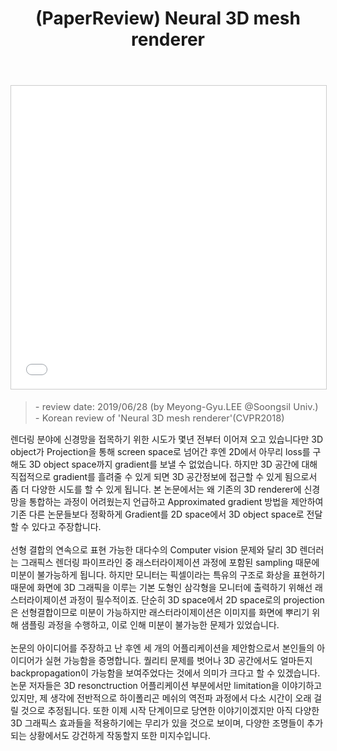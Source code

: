 ﻿---
layout: post
title: (PaperReview) Neural 3D mesh renderer
tags: [PaperReview, ML, DL, CV, Differentiable Renderer, 3D Rendering, 3D Reconstruction]
categories: [MLDLStudy]
comments: true
sitemap: true
image: /assets/img/devlog/MLDLStudy/PaperReview/neural-3d-mesh-renderer/paper-reviewneural-3d-mesh-renderer-1-638.jpg
accent_image: 
  background: url('/assets/img/sidebar-bg.gif') center/cover
  overlay: false
accent_color: '#ccc'
theme_color: '#ccc'
description: >
  렌더링 분야에 신경망을 접목하기 위한 시도가 몇년 전부터 이어져 오고 있지만, 3D object가 Projection을 통해 screen space로 넘어간 후엔 2D에서 아무리 loss를 구해도 3D object space까지 gradient를 보낼 수 없다는 근본적인 한계가 있었습니다. 본 논문에서는 Approximated gradient 방법을 제안하여 다른 논문들보다 정확하게 Gradient를 2D space에서 3D object space로 전달할 수 있다고 주장합니다.
related_posts:
    - /devlog/_posts/Event&Seminar/2019-02-23-NAVERVisionAIHack.md=
---
<center>
<iframe src="//www.slideshare.net/slideshow/embed_code/key/20WjPN1QXx1dst" width="595" height="485" frameborder="0" marginwidth="0" marginheight="0" scrolling="no" style="border:1px solid #CCC; border-width:1px; margin-bottom:5px; max-width: 100%;" allowfullscreen> </iframe>
</center>
<Blockquote><span style="font-size:11pt">- review date: 2019/06/28 (by Meyong-Gyu.LEE @Soongsil Univ.)<br>- Korean review of 'Neural 3D mesh renderer'(CVPR2018)</span></Blockquote>

렌더링 분야에 신경망을 접목하기 위한 시도가 몇년 전부터 이어져 오고 있습니다만 3D object가 Projection을 통해 screen space로 넘어간 후엔 2D에서 아무리 loss를 구해도 3D object space까지 gradient를 보낼 수 없었습니다. 하지만 3D 공간에 대해 직접적으로 gradient를 흘려줄 수 있게 되면 3D 공간정보에 접근할 수 있게 됨으로서 좀 더 다양한 시도를 할 수 있게 됩니다. 본 논문에서는 왜 기존의 3D renderer에 신경망을 통합하는 과정이 어려웠는지 언급하고 Approximated gradient 방법을 제안하여 기존 다른 논문들보다 정확하게 Gradient를 2D space에서 3D object space로 전달할 수 있다고 주장합니다. <br><br>
선형 결합의 연속으로 표현 가능한 대다수의 Computer vision 문제와 달리 3D 렌더러는 그래픽스 렌더링 파이프라인 중 래스터라이제이션 과정에 포함된 sampling 때문에 미분이 불가능하게 됩니다. 하지만 모니터는 픽셀이라는 특유의 구조로 화상을 표현하기 때문에 화면에 3D 그래픽을 이루는 기본 도형인 삼각형을 모니터에 출력하기 위해선 래스터라이제이션 과정이 필수적이죠. 단순히 3D space에서 2D space로의 projection은 선형결합이므로 미분이 가능하지만 래스터라이제이션은 이미지를 화면에 뿌리기 위해 샘플링 과정을 수행하고, 이로 인해 미분이 불가능한 문제가 있었습니다. <br><br>
논문의 아이디어를 주장하고 난 후엔 세 개의 어플리케이션을 제안함으로서 본인들의 아이디어가 실현 가능함을 증명합니다. 퀄리티 문제를 벗어나 3D 공간에서도 얼마든지 backpropagation이 가능함을 보여주었다는 것에서 의미가 크다고 할 수 있겠습니다. 논문 저자들은 3D resonctruction 어플리케이션 부분에서만 limitation을 이야기하고 있지만, 제 생각에 전반적으로 하이폴리곤 메쉬의 역전파 과정에서 다소 시간이 오래 걸릴 것으로 추정됩니다. 또한 이제 시작 단계이므로 당연한 이야기이겠지만 아직 다양한 3D 그래픽스 효과들을 적용하기에는 무리가 있을 것으로 보이며, 다양한 조명들이 추가되는 상황에서도 강건하게 작동할지 또한 미지수입니다. <br> 